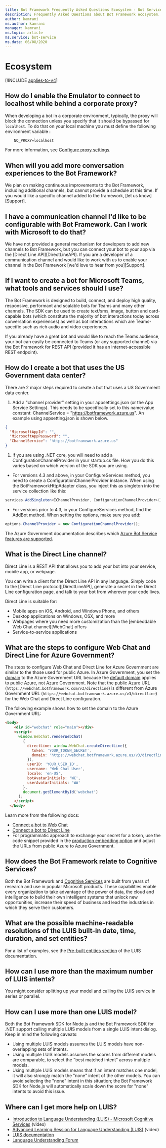 ```yaml
---
title: Bot Framework Frequently Asked Questions Ecosystem - Bot Service
description: Frequently Asked Questions about Bot Framework ecosystem.
author: kamrani
ms.author: kamrani
manager: kamrani
ms.topic: article
ms.service: bot-service
ms.date: 06/08/2020
---
```


# Ecosystem

[!INCLUDE [applies-to-v4](includes/applies-to-v4-current.md)]

<!-- Attention writers!!
     1 - This article contains FAQs regarding Bot Framework ecosystem.
     1 - When you create a new FAQ, please add the related link to the proper section in bot-service-resources-bot-framework-faq.md.-->

## How do I enable the Emulator to connect to localhost while behind a corporate proxy?

When developing a bot in a corporate environment, typically, the proxy will block the connection unless you specify that it should be bypassed for `localhost`. To do that on your local machine you must define the following environment variable :

```cmd
    NO_PROXY=localhost
```

For more information, see [Configure proxy settings](bot-service-debug-emulator.md#configure-proxy-settings).

## When will you add more conversation experiences to the Bot Framework?

We plan on making continuous improvements to the Bot Framework, including additional channels, but cannot provide a schedule at this time.
If you would like a specific channel added to the framework, [let us know][Support].

## I have a communication channel I'd like to be configurable with Bot Framework. Can I work with Microsoft to do that?

We have not provided a general mechanism for developers to add new channels to Bot Framework, but you can connect your bot to your app via the [Direct Line API][DirectLineAPI]. If you are a developer of a communication channel and would like to work with us to enable your channel in the Bot Framework [we'd love to hear from you][Support].

## If I want to create a bot for Microsoft Teams, what tools and services should I use?

The Bot Framework is designed to build, connect, and deploy high quality, responsive, performant and scalable bots for Teams and many other channels. The SDK can be used to create text/sms, image, button and card-capable bots (which constitute the majority of bot interactions today across conversation experiences) as well as bot interactions which are Teams-specific such as rich audio and video experiences.

If you already have a great bot and would like to reach the Teams audience, your bot can easily be connected to Teams (or any supported channel) via the Bot Framework for REST API (provided it has an internet-accessible REST endpoint).

## How do I create a bot that uses the US Government data center?

There are 2 major steps required to create a bot that uses a US Government data center.

1. Add a "channel provider" setting in your appsettings.json (or the App Service Settings). This needs to be specifically set to this name/value constant: ChannelService = "https://botframework.azure.us". An example using appsetting.json is shown below.

```json
{
  "MicrosoftAppId": "",
  "MicrosoftAppPassword": "",
  "ChannelService": "https://botframework.azure.us"
}
```

1. If you are using .NET core, you will need to add a ConfigurationChannelProvider in your startup.cs file. How you do this varies based on which version of the SDK you are using.

- For versions 4.3 and above, in your ConfigureServices method, you need to create a ConfigurationChannelProvider instance. When using the BotFrameworkHttpAdapter class, you inject this as singleton into the service collection like this:

```csharp
services.AddSingleton<IChannelProvider, ConfigurationChannelProvider>();
```

- For versions prior to 4.3, in your ConfigureServices method, find the AddBot method. When setting the options, make sure you add:

```csharp
options.ChannelProvider = new ConfigurationChannelProvider();
```

The Azure Government documentation describes which [Azure Bot Service features are supported](https://docs.microsoft.com/azure/azure-government/documentation-government-services-aiandcognitiveservices#azure-bot-service).

## What is the Direct Line channel?

Direct Line is a REST API that allows you to add your bot into your service, mobile app, or webpage.

You can write a client for the Direct Line API in any language. Simply code to the [Direct Line protocol][DirectLineAPI], generate a secret in the Direct Line configuration page, and talk to your bot from wherever your code lives.

Direct Line is suitable for:

- Mobile apps on iOS, Android, and Windows Phone, and others
- Desktop applications on Windows, OSX, and more
- Webpages where you need more customization than the [embeddable Web Chat channel][WebChat] offers
- Service-to-service applications

## What are the steps to configure Web Chat and Direct Line for Azure Government?

The steps to configure Web Chat and Direct Line for Azure Government are similar to the those used for public Azure. In Azure Government, you set the [domain](https://github.com/microsoft/BotFramework-WebChat/blob/master/packages/bundle/src/createDirectLine.js#L6) to the Azure Government URL because the [default domain](https://github.com/microsoft/BotFramework-DirectLineJS/blob/master/src/directLine.ts#L456) applies to public Azure, not Azure Government. Note that the public Azure URL (`https://webchat.botframework.com/v3/directline`) is different from Azure Government URL (`https://webchat.botframework.azure.us/v3/directline`) for the Web Chat and Direct Line configuration.

The following example shows how to set the domain to the Azure Government URL:

```html
<body>
    <div id="webchat" role="main"></div>
    <script>
      window.WebChat.renderWebChat(
        {
          directLine: window.WebChat.createDirectLine({
            token: 'YOUR_TOKEN_SECRET',
            domain: 'https://webchat.botframework.azure.us/v3/directline'
          }),
          userID: 'YOUR_USER_ID',
          username: 'Web Chat User',
          locale: 'en-US',
          botAvatarInitials: 'WC',
          userAvatarInitials: 'WW'
        },
        document.getElementById('webchat')
      );
    </script>
  </body>

```

Learn more from the following docs:

- [Connect a bot to Web Chat](bot-service-channel-connect-webchat.md)
- [Connect a bot to Direct Line](bot-service-channel-connect-directline.md)
- For programmatic approach to exchange your secret for a token, use the code snippet provided in the [production embedding option](bot-service-channel-connect-webchat.md#production-embedding-option) and adjust the URLs from public Azure to Azure Government.

## How does the Bot Framework relate to Cognitive Services?

Both the Bot Framework and [Cognitive Services](https://www.microsoft.com/cognitive) are built from years of research and use in popular Microsoft products. These capabilities enable every organization to take advantage of the power of data, the cloud and intelligence to build their own intelligent systems that unlock new opportunities, increase their speed of business and lead the industries in which they serve their customers.

## What are the possible machine-readable resolutions of the LUIS built-in date, time, duration, and set entities?

For a list of examples, see the [Pre-built entities section](/azure/cognitive-services/LUIS/luis-reference-prebuilt-entities) of the LUIS documentation.

## How can I use more than the maximum number of LUIS intents?

You might consider splitting up your model and calling the LUIS service in series or parallel.

## How can I use more than one LUIS model?

Both the Bot Framework SDK for Node.js and the Bot Framework SDK for .NET support calling multiple LUIS models from a single LUIS intent dialog. Keep in mind the following caveats:

* Using multiple LUIS models assumes the LUIS models have non-overlapping sets of intents.
* Using multiple LUIS models assumes the scores from different models are comparable, to select the "best matched intent" across multiple models.
* Using multiple LUIS models means that if an intent matches one model, it will also strongly match the "none" intent of the other models. You can avoid selecting the "none" intent in this situation; the Bot Framework SDK for Node.js will automatically scale down the score for "none" intents to avoid this issue.

## Where can I get more help on LUIS?

- [Introduction to Language Understanding (LUIS) - Microsoft Cognitive Services](https://www.youtube.com/watch?v=jWeLajon9M8) (video)
- [Advanced Learning Session for Language Understanding (LUIS)](https://www.youtube.com/watch?v=39L0Gv2EcSk) (video)
- [LUIS documentation](/azure/cognitive-services/luis/)
- [Language Understanding Forum](https://social.msdn.microsoft.com/forums/azure/home?forum=LUIS)
